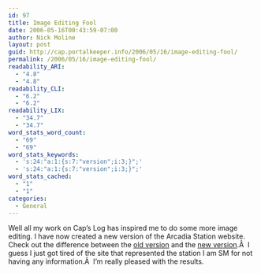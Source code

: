```yaml
---
id: 97
title: Image Editing Fool
date: 2006-05-16T00:43:59-07:00
author: Nick Moline
layout: post
guid: http://cap.portalkeeper.info/2006/05/16/image-editing-fool/
permalink: /2006/05/16/image-editing-fool/
readability_ARI:
  - "4.8"
  - "4.8"
readability_CLI:
  - "6.2"
  - "6.2"
readability_LIX:
  - "34.7"
  - "34.7"
word_stats_word_count:
  - "69"
  - "69"
word_stats_keywords:
  - 's:24:"a:1:{s:7:"version";i:3;}";'
  - 's:24:"a:1:{s:7:"version";i:3;}";'
word_stats_cached:
  - "1"
  - "1"
categories:
  - General
---
```

Well all my work on Cap&#8217;s Log has inspired me to do some more image editing. I have now created a new version of the Arcadia Station website. Check out the difference between the <a target="_blank" href="http://web.archive.org/web/20060625035925/http://arcadia.stations.acalltoduty.com:80/old/">old version</a> and the <a target="_blank" href="http://arcadia.stations.acalltoduty.com/">new version</a>.Â  I guess I just got tired of the site that represented the station I am SM for not having any information.Â  I&#8217;m really pleased with the results.
